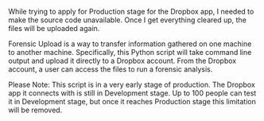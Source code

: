 While trying to apply for Production stage for the Dropbox app, I needed to make the source code unavailable.  Once I get everything cleared up, the files will be uploaded again.

Forensic Upload is a way to transfer information gathered on one machine to another machine.  Specifically, this Python script will take command line output and upload it directly to a Dropbox account.  From the Dropbox account, a user can access the files to run a forensic analysis.

Please Note:
This script is in a very early stage of production.  The Dropbox app it connects with is still in Development stage.  Up to 100 people can test it in Development stage, but once it reaches Production stage this limitation will be removed.
